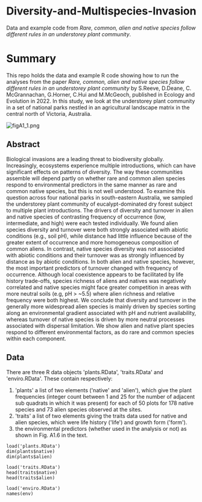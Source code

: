 # Diversity-and-Multispecies-Invasion
Data and example code from *Rare, common, alien and native species follow different rules in an understorey plant community*.

# Summary
This repo holds the data and example R code showing how to run the analyses from the paper *Rare, common, alien and native species follow different rules in an understorey plant community* by S.Reeve, D.Deane, C. McGrannachan, G.Horner, C.Hui and M.McGeoch, published in Ecology and Evolution in 2022. In this study, we look at the understorey plant community in a set of national parks nestled in an agricultural landscape matrix in the central north of Victoria, Australia.   

![figA1_1.png](./figA1_1.png)   

## Abstract
Biological invasions are a leading threat to biodiversity globally. Increasingly, ecosystems experience multiple introductions, which can have significant effects on patterns of diversity. The way these communities assemble will depend partly on whether rare and common alien species respond to environmental predictors in the same manner as rare and common native species, but this is not well understood. To examine this question across four national parks in south-eastern Australia, we sampled the understorey plant community of eucalypt-dominated dry forest subject to multiple plant introductions. The drivers of diversity and turnover in alien and native species of contrasting frequency of occurrence (low, intermediate, and high) were each tested individually. We found alien species diversity and turnover were both strongly associated with abiotic conditions (e.g., soil pH), while distance had little influence because of the greater extent of occurrence and more homogeneous composition of common aliens. In contrast, native species diversity was not associated with abiotic conditions and their turnover was as strongly influenced by distance as by abiotic conditions. In both alien and native species, however, the most important predictors of turnover changed with frequency of occurrence. Although local coexistence appears to be facilitated by life history trade-offs, species richness of aliens and natives was negatively correlated and native species might face greater competition in areas with more neutral soils (e.g, pH > ~5.5) where alien richness and relative frequency were both highest. We conclude that diversity and turnover in the generally more widespread alien species is mainly driven by species sorting along an environmental gradient associated with pH and nutrient availability, whereas turnover of native species is driven by more neutral processes associated with dispersal limitation. We show alien and native plant species respond to different environmental factors, as do rare and common species within each component.

## Data  
There are three R data objects 'plants.RData', 'traits.RData' and 'enviro.RData'. These contain respectively: 
1. 'plants' a list of two elements ('native' and 'alien'), which give the plant frequencies (integer count between 1 and 25 for the number of adjacent sub quadrats in which it was present) for each of 50 plots for 178 native species and 73 alien species observed at the sites. 
2. 'traits' a list of two elements giving the traits data used for native and alien species, which were life history ('life') and growth form ('form'). 
3. the environmental predictors (whether used in the analysis or not) as shown in Fig. A1.6 in the text.

```
load('plants.RData')
dim(plants$native)
dim(plants$alien)
```

```
load('traits.RData')
head(traits$native)
head(traits$alien)
```

```
load('enviro.RData')
names(env)
```



